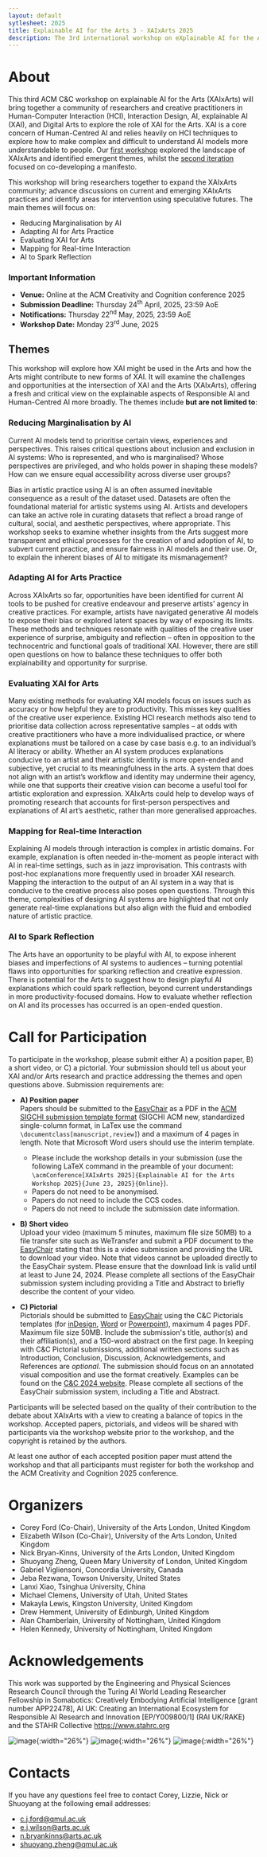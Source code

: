 ```yaml
---
layout: default
sytlesheet: 2025
title: Explainable AI for the Arts 3 - XAIxArts 2025
description: The 3rd international workshop on eXplainable AI for the Arts at the ACM Creativity and Cognition Conference 2025.
---
```


<!-- > **Update:** Submissions are now closed for the workshop. Conference attendees are welcome to register and participate in our workshop without making a submission, please register interest through the [conference website](https://cc.acm.org/2024/attend/#registration).   -->

# **About**
This third ACM C&C workshop on explainable AI for the Arts (XAIxArts) will bring together a community of researchers and creative practitioners in Human-Computer Interaction (HCI), Interaction Design, AI, explainable AI (XAI), and Digital Arts to explore the role of XAI for the Arts. XAI is a core concern of Human-Centred AI and relies heavily on HCI techniques to explore how to make complex and difficult to understand AI models more understandable to people. Our [first workshop](./2023) explored the landscape of XAIxArts and identified emergent themes, whilst the [second iteration](./2024) focused on co-developing a manifesto. 

This workshop will bring researchers together to expand the XAIxArts community; advance discussions on current and emerging XAIxArts practices and identify areas for intervention using speculative futures. The main themes will focus on:  
* Reducing Marginalisation by AI
* Adapting AI for Arts Practice
* Evaluating XAI for Arts 
* Mapping for Real-time Interaction
* AI to Spark Reflection

### Important Information   
* **Venue:** Online at the ACM Creativity and Cognition conference 2025  
* **Submission Deadline:** Thursday 24<sup>th</sup> April, 2025, 23:59 AoE 
* **Notifications:** Thursday 22<sup>nd</sup> May, 2025, 23:59 AoE
* **Workshop Date:**  Monday 23<sup>rd</sup> June, 2025
<!-- **Workshop Date:** TBC **Venue:**  Online.  -->

<!-- The workshop takes place at C&amp;C conference venue. Please check the [workshop room information](https://programs.sigchi.org/c&c/2024/program/content/158027).    -->



<!-- The MSTeams meeting link:  
[https://bit.ly/XAIxArts2MSTeams](https://bit.ly/XAIxArts2MSTeams)  
MSTeam Meeting ID: 317 831 307 774  
Passcode: NTWukk   -->

<!-- ### Important Information   
* **Venue:** Hybrid (Chicago, IL, USA and Online)    
* **Submission Deadline:** <del>Thursday, 2<sup>nd</sup> May, 2024</del>  
* **Notifications:** <del>Thursday 16<sup>th</sup> May, 2024</del>
* **Camera-Ready Submission:** <del>Thursday 6<sup>th</sup> June, 2024</del>   
* **Video Submission:** <del>Tuesday 18<sup>th</sup> June, 2024</del>   
* **Workshop Date:** Sunday, 23<sup>rd</sup> June, 2024  

**C&C Conference attendees are welcome to participate in the workshop** - please register interest through the [conference website](https://cc.acm.org/2024/attend/#registration) and contact the workshop organisers with any questions.   --> 

## **Themes**

This workshop will explore how XAI might be used in the Arts and how the Arts might contribute to new forms of XAI. It will examine the challenges and opportunities at the intersection of XAI and the Arts (XAIxArts), offering a fresh and critical view on the explainable aspects of Responsible AI and Human-Centred AI more broadly. The themes include **but are not limited to**:  

### Reducing Marginalisation by AI

Current AI models tend to prioritise certain views, experiences and perspectives. This raises critical questions about inclusion and exclusion in AI systems: Who is represented, and who is marginalised? Whose perspectives are privileged, and who holds power in shaping these models? How can we ensure equal accessibility across diverse user groups?  

Bias in artistic practice using AI is an often assumed inevitable consequence as a result of the dataset used. Datasets
are often the foundational material for artistic systems using AI. Artists and developers can take an active role in curating datasets that reflect a broad range of cultural, social, and aesthetic perspectives, where appropriate. This workshop seeks to examine whether insights from the Arts suggest more transparent and ethical processes for the creation of and adoption of AI, to subvert current practice, and ensure fairness in AI models and their use. Or, to explain the inherent biases of AI to mitigate its mismanagement?


### Adapting AI for Arts Practice

Across XAIxArts so far, opportunities have been identified for current AI tools to be pushed for creative endeavour and preserve artists’ agency in creative practices. For example, artists have navigated generative AI models to expose their bias or explored latent spaces by way of exposing its limits. These methods and techniques resonate with qualities of the creative user experience of surprise, ambiguity and reflection – often in opposition to the technocentric and functional goals of traditional XAI. However, there are still open questions on how to balance these techniques to offer both explainability and opportunity for surprise.


### Evaluating XAI for Arts 

Many existing methods for evaluating XAI models focus on issues such as accuracy or how helpful they are to productivity. This misses key qualities of the creative user experience. Existing HCI research methods also tend
to prioritise data collection across representative samples – at odds with creative practitioners who have a more individualised practice, or where explanations must be tailored on a case by case basis e.g. to an individual’s AI literacy or ability. Whether an AI system produces explanations conducive to an artist and their artistic identity is more open-ended and subjective, yet crucial to its meaningfulness in the arts. A system that does not align with an artist’s workflow and identity may undermine their agency, while one that supports their creative vision can become a useful tool for artistic exploration and expression. XAIxArts could help to develop ways of promoting research that accounts for first-person perspectives and explanations of AI art’s aesthetic, rather than more generalised approaches.


### Mapping for Real-time Interaction

Explaining AI models through interaction is complex in artistic domains. For example, explanation is often needed in-the-moment as people interact with AI in real-time settings, such as in jazz improvisation. This contrasts with post-hoc explanations more frequently used in broader XAI research. Mapping the interaction to the output of an AI system
in a way that is conducive to the creative process also poses open questions.  Through this theme, complexities of designing AI systems are highlighted that not only generate real-time explanations but also align with the fluid and embodied nature of artistic practice.


### AI to Spark Reflection

The Arts have an opportunity to be playful with AI, to expose inherent biases and imperfections of AI systems to audiences – turning potential flaws into opportunities for sparking reflection and creative expression.  There is potential for the Arts to suggest how to design playful AI explanations which could spark reflection, beyond current understandings in more productivity-focused domains. How to evaluate whether reflection on AI and its processes has occurred is an open-ended question.


# **Call for Participation**  

To participate in the workshop, please submit either A) a position paper, B) a short video, or C) a pictorial. Your submission should tell us about your XAI and/or Arts research and practice addressing the themes and open questions above. Submission requirements are:  

* **A) Position paper**\
Papers should be submitted to the [EasyChair](https://easychair.org/conferences?conf=xaixarts2025) as a PDF in the [ACM SIGCHI submission template format](https://www.acm.org/publications/proceedings-template) (SIGCHI ACM new, standardized single-column format, in LaTex use the command `\documentclass[manuscript,review]`) and a maximum of 4 pages in length. Note that Microsoft Word users should use the interim template.
  * Please include the workshop details in your submission (use the following LaTeX command in the preamble of your document: `\acmConference[XAIxArts 2025]{Explainable AI for the Arts Workshop 2025}{June 23, 2025}{Online}`).  
  * Papers do not need to be anonymised.  
  * Papers do not need to include the CCS codes.  
  * Papers do not need to include the submission date information.  


* **B) Short video**\
Upload your video (maximum 5 minutes, maximum file size 50MB) to a file transfer site such as WeTransfer and submit a PDF document to the [EasyChair](https://easychair.org/conferences?conf=xaixarts2025) stating that this is a video submission and providing the URL to download your video. Note that videos cannot be uploaded directly to the EasyChair system. Please ensure that the download link is valid until at least to June 24, 2024. Please complete all sections of the EasyChair submission system including providing a Title and Abstract to briefly describe the content of your video.

* **C) Pictorial**\
Pictorials should be submitted to [EasyChair](https://easychair.org/conferences?conf=xaixarts2025) using the C&C Pictorials templates (for [inDesign](https://www.dropbox.com/scl/fi/i3so7lro1e30pszznjns5/ACM_CC_Pictorials_inDesign_template_2024-Folder.zip?rlkey=rgt3e540325jt35i4h4ecguan&dl=0), [Word](https://www.dropbox.com/scl/fi/9xy15okrmuypmfpzy9pkq/ACMCC_2024_Pictorials_WORD_Template.docx?rlkey=os22ov5s5eutfs5yg4yv7j1by&dl=0) or [Powerpoint](https://www.dropbox.com/scl/fi/d9q65llbd68uyeh746byk/ACMCC_2024_Pictorials_PowerPoint_Template.pptx?rlkey=jsbt92t7x1t3v46twasvbq8mj&dl=0)), maximum 4 pages PDF. Maximum file size 50MB. Include the submission's title, author(s) and their affiliation(s), and a 150-word abstract on the first page. In keeping with C&C Pictorial submissions, additional written sections such as Introduction, Conclusion, Discussion, Acknowledgements, and References are *optional*. The submission should focus on an annotated visual composition and use the format creatively. Examples can be found on the [C&C 2024 website](https://cc.acm.org/2024/pictorials/). Please complete all sections of the EasyChair submission system, including a Title and Abstract.  

Participants will be selected based on the quality of their contribution to the debate about XAIxArts with a view to creating a balance of topics in the workshop. Accepted papers, pictorials, and videos will be shared with participants via the workshop website prior to the workshop, and the copyright is retained by the authors.  

At least one author of each accepted position paper must attend the workshop and that all participants must register for both the workshop and the ACM Creativity and Cognition 2025 conference.  

<!-- # **Proceedings** -->
<!-- Proceedings of the workshop are available at [https://arxiv.org/abs/2406.14485](https://arxiv.org/abs/2406.14485) -->
<!-- Proceedings of the workshop will be published after the conference. -->

<!-- # **Schedule**  -->

<!-- Schedule for the workshop will be published soon. -->

<!-- **Sunday, 23<sup>rd</sup> June, 2024   Workshop Schedule**  
All times are displayed in workshop time zone (Chicago, IL. UTC -05:00)   

**09:00**  Arrival   

**09:30**  Welcome and ice breaker (15 mins)

**09:45**  Presentations group A + Q&A (10 min each) (60 mins)

 * Gayatri Raman and Erin Brady. <i>Exploring Use and Perceptions of Generative AI Art Tools by Blind Artists</i>  <a href="https://xaixarts.github.io/accepted-2024/Raman-XAIxArts-2024-paper.pdf">[pdf]</a>        
 * Jie Fu, Shun Fu and Mick Grierson. <i>Coral Model Generation from Single Images for Virtual Reality Applications</i>  <a href="https://xaixarts.github.io/accepted-2024/Fu-XAIxArts-2024-paper.pdf">[pdf]</a> <a href="https://xaixarts.github.io/accepted-2024/videos/Fu-XAIxArts-2024-video.mp4">[video]</a>    
 * Jia-Rey Chang. <i>Loki Test</i> <a href="https://xaixarts.github.io/accepted-2024/Chang-XAIxArts-2024-paper.pdf">[pdf]</a> <a href="https://xaixarts.github.io/accepted-2024/videos/Chang-XAIxArts-2024-video.mp4">[video 1]</a> <a href="https://xaixarts.github.io/accepted-2024/videos/Chang-XAIxArts-2024-video-presentation.mp4">[video 2]</a>    
 * Makayla Lewis. <i>Looking Back, Moving Forward: A First-Person Perspective Of How Past Generative Artificial Intelligence Encounters Shape Today's Creative Practice</i>  <a href="https://xaixarts.github.io/accepted-2024/Lewis-XAIxArts-2024-paper.pdf">[pdf]</a>    
 * Terence Broad. <i>Using Generative AI as an Artistic Material: A Hacker’s Guide</i>  <a href="https://xaixarts.github.io/accepted-2024/Broad-XAIxArts-2024-paper.pdf">[pdf]</a> <a href="https://xaixarts.github.io/accepted-2024/videos/Broad-XAIxArts-2024-video.mp4">[video]</a>    

**10:45**  Coffee break (15 mins)  

**11:00**  Brainstorm about XAIxArts themes (30 mins)  

**11:30**  Co-develop XAIxArts manifesto (30 mins)  

**12:00**  Plans for network and community e.g. edited book (30 mins)  

**12:30**  Lunch (90 mins)  

**14:00**  Presentations group B + Q&A (10 min each) (60 mins)  

 * Shuoyang Zheng, Anna Xambó Sedó and Nick Bryan-Kinns. <i>A Mapping Strategy for Interacting with Latent Audio Synthesis Using Artistic Materials</i> <a href="https://xaixarts.github.io/accepted-2024/Zheng-XAIxArts-2024-paper.pdf">[pdf]</a> <a href="https://xaixarts.github.io/accepted-2024/videos/Zheng-XAIxArts-2024-video.mp4">[video]</a>    
 * Simon Hutchinson. <i>Artificial Neurons for Music and Sound Design</i> <a href="https://xaixarts.github.io/accepted-2024/Hutchinson-XAIxArts-2024-paper.pdf">[pdf]</a> <a href="https://xaixarts.github.io/accepted-2024/videos/Hutchinson-XAIxArts-2024-video.mp4">[video]</a>     
 * Elizabeth Wilson, Deva Scubert, Mika Satomi, Alex McLean and Juan Felipe Amaya Gonzalez. <i>Embodied Exploration of Latent Spaces and Explainable AI</i>  <a href="https://xaixarts.github.io/accepted-2024/Wilson-XAIxArts-2024-paper.pdf">[pdf]</a> <a href="https://xaixarts.github.io/accepted-2024/videos/Wilson-XAIxArts-2024-video.mp4">[video]</a>    
 * Austin Tecks, Thomas Peschlow and Gabriel Vigliensoni. <i>Explainability Paths for Sustained Artistic Practice with AI</i>  <a href="https://xaixarts.github.io/accepted-2024/Tecks-XAIxArts-2024-paper.pdf">[pdf]</a> <a href="https://xaixarts.github.io/accepted-2024/videos/Tecks-XAIxArts-2024-video.mp4">[video]</a>    
 * Jesse Allison, Drew Farrar, Treya Nash, Carlos G. Román, Morgan Weeks and Fiona Xue Ju. <i>Play Me Something “Icy”: Practical Challenges, Explainability and the Semantic Gap in Generative AI Music</i>  <a href="https://xaixarts.github.io/accepted-2024/Allison-XAIxArts-2024-paper.pdf">[pdf]</a> <a href="https://xaixarts.github.io/accepted-2024/videos/Allison-XAIxArts-2024-video.mp4">[video]</a>    
 * Nick Bryan-Kinns and Zijin Li. <i>Reducing Barriers to the Use of Marginalised Music Genres in AI</i>  <a href="https://xaixarts.github.io/accepted-2024/Bryan-Kinns-XAIxArts-2024-paper.pdf">[pdf]</a> <a href="https://xaixarts.github.io/accepted-2024/videos/Bryan-Kinns-XAIxArts-2024-video.mp4">[video]</a>    

**15:00**  Coffee break (15 mins)

**15:15**  Brainstorm about XAIxArts themes (15 mins)

**15:30**  Co-develop XAIxArts manifesto (15 mins)

**15:45**  Plans for network and community e.g. edited book (15 mins)

**16:00**  Close    -->


<!-- # **Call for Participation**  

**Submissions are now closed for the workshop. Conference attendees are welcome to register and participate in our workshop without making a submission.**

At least one author of each accepted position paper must attend the workshop and that all participants must register for both the workshop and the ACM Creativity and Cognition 2024 conference.  

To participate in the workshop, please submit either A) a position paper, B) a short video, or C) a pictorial. Your submission should tell us about your XAI and/or Arts research and practice addressing the themes and open questions on the workshop website. Submission requirements are:  

* **A) Position paper**\
Papers should be submitted to the [EasyChair](https://easychair.org/conferences/?conf=xaixarts2024) as a PDF in the [ACM SIGCHI submission template format](https://www.acm.org/publications/proceedings-template) (SIGCHI ACM new, standardized single-column format, in LaTex use the command `\documentclass[manuscript]`) and a maximum of 4 pages in length. Note that Microsoft Word users should use the interim template.
  * Please include the workshop details in your submission (use the following LaTeX command in the preamble of your document: `\acmConference[XAIxArts 2024]{Explainable AI for the Arts Workshop 2024}{June 23, 2024}{Chicago, IL, United States}`).  
  * Papers do not need to be anonymised.  
  * Papers do not need to include the CCS codes.  
  * Papers do not need to include the submission date information.  


* **B) Short video**\
Upload your video (maximum 5 minutes, maximum file size 50MB) to a file transfer site such as WeTransfer and submit a PDF document to the [EasyChair](https://easychair.org/conferences/?conf=xaixarts2024) stating that this is a video submission and providing the URL to download your video. Note that videos cannot be uploaded directly to the EasyChair system. Please ensure that the download link is valid until at least to June 24, 2024. Please complete all sections of the EasyChair submission system including providing a Title and Abstract to briefly describe the content of your video.

* **C) Pictorial**\
Pictorials should be submitted to [EasyChair](https://easychair.org/conferences/?conf=xaixarts2024) using the C&C 2024 Pictorials template (for [inDesign](https://www.dropbox.com/scl/fi/i3so7lro1e30pszznjns5/ACM_CC_Pictorials_inDesign_template_2024-Folder.zip?rlkey=rgt3e540325jt35i4h4ecguan&dl=0), [Word](https://www.dropbox.com/scl/fi/9xy15okrmuypmfpzy9pkq/ACMCC_2024_Pictorials_WORD_Template.docx?rlkey=os22ov5s5eutfs5yg4yv7j1by&dl=0) or [Powerpoint](https://www.dropbox.com/scl/fi/d9q65llbd68uyeh746byk/ACMCC_2024_Pictorials_PowerPoint_Template.pptx?rlkey=jsbt92t7x1t3v46twasvbq8mj&dl=0)), maximum 4 pages PDF. Maximum file size 50MB. Include the submission's title, author(s) and their affiliation(s), and a 150-word abstract on the first page. In keeping with C&C Pictorial submissions, additional written sections such as Introduction, Conclusion, Discussion, Acknowledgements, and References are *optional*. The submission should focus on an annotated visual composition and use the format creatively. Examples can be found on the [C&C 2024 website](https://cc.acm.org/2024/pictorials/). Please complete all sections of the EasyChair submission system, including a Title and Abstract.  


Participants will be selected based on the quality of their contribution to the debate about XAIxArts with a view to creating a balance of topics in the workshop. Accepted papers, pictorials, and videos will be shared with participants via the workshop website prior to the workshop, and the copyright is retained by the authors.  
 -->

# **Organizers**

* Corey Ford (Co-Chair), University of the Arts London, United Kingdom
* Elizabeth Wilson (Co-Chair), University of the Arts London, United Kingdom
* Nick Bryan-Kinns, University of the Arts London, United Kingdom  
* Shuoyang Zheng, Queen Mary University of London, United Kingdom  
* Gabriel Vigliensoni, Concordia University, Canada  
* Jeba Rezwana, Towson University, United States 
* Lanxi Xiao, Tsinghua University, China   
* Michael Clemens, University of Utah, United States  
* Makayla Lewis, Kingston University, United Kingdom 
* Drew Hemment, University of Edinburgh, United Kingdom  
* Alan Chamberlain, University of Nottingham, United Kingdom 
* Helen Kennedy, University of Nottingham, United Kingdom  
  


# **Acknowledgements**
<!-- We would like to acknowledge the support of the Engineering and Physical Sciences Research Council - [grant number EP/T022493/1] Horizon: Trusted Data-Driven Products, [grant number EP/Y009800/1] AI UK: Creating an International Ecosystem for Responsible AI Research and Innovation & [grant number EP/V00784X/1] UKRI Trustworthy Autonomous Systems Hub. -->


This work was supported by the Engineering and Physical Sciences Research Council through the Turing AI World Leading Researcher Fellowship in Somabotics: Creatively Embodying Artificial Intelligence [grant number APP22478],  AI UK: Creating an International Ecosystem for Responsible AI Research and Innovation [EP/Y009800/1] (RAI UK/RAKE) and the STAHR Collective https://www.stahrc.org

![image](./assets/logos/Stahr_logo.jpeg){:width="26%"}
![image](./assets/logos/Soma%20Design.png){:width="26%"}
![image](./assets/logos/RAiUK_logo.png){:width="26%"}

<!-- 
![image](./assets/logos/logo_horizon.png){:width="32%"} ![image](./assets/logos/tas_logo.png){:width="40%"}![image](./assets/logos/RAiUK_logo.png){:width="26%"}  -->


# **Contacts**
If you have any questions feel free to contact Corey, Lizzie, Nick or Shuoyang at the following email addresses:

- c.j.ford@qmul.ac.uk  
- e.j.wilson@arts.ac.uk
- n.bryankinns@arts.ac.uk  
- shuoyang.zheng@qmul.ac.uk  



